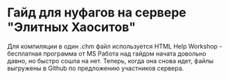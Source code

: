 # Гайд для нуфагов на сервере "Элитных Хаоситов"

Для компиляции в один .chm файл используется HTML Help Workshop - бесплатная программа от MS
Работа над гайдом начата довольно давно, но быстро сошла на нет. Теперь, когда она снова идет, файлы выгружены в Github по предложению участников сервера.
